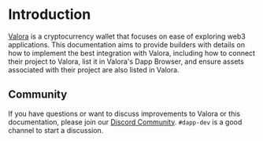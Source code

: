 # Introduction

[Valora](https://github.com/valora-inc/wallet) is a cryptocurrency
wallet that focuses on ease of exploring web3 applications. This
documentation aims to provide builders with details on how to
implement the best integration with Valora, including how to connect
their project to Valora, list it in Valora's Dapp Browser, and ensure
assets associated with their project are also listed in Valora.

## Community

If you have questions or want to discuss improvements to Valora or
this documentation, please join our [Discord
Community](https://discord.com/invite/J5XMtMkwC4). `#dapp-dev`
is a good channel to start a discussion.
